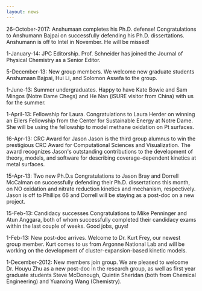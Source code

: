 ```yaml
---
layout: news
---
```

26-October-2017: Anshumaan completes his Ph.D. defense!
Congratulations to Anshumann Bajpai on successfully defending his Ph.D. dissertations. Anshumann is off to Intel in November. He will be missed!

1-January-14: JPC Editorship.
Prof. Schneider has joined the Journal of Physical Chemistry as a Senior Editor.

5-December-13: New group members.
We welcome new graduate students Anshumaan Bajpai, Hui Li, and Solomon Assefa to the group.

1-June-13: Summer undergraduates.
Happy to have Kate Bowie and Sam Mingos (Notre Dame Chegs) and He Nan (iSURE visitor from China) with us for the summer.

1-April-13: Fellowship for Laura.
Congratulations to Laura Herder on winning an Eilers Fellowship from the Center for Sustainable Energy at Notre Dame. She will be using the fellowship to model methane oxidation on Pt surfaces.

16-Apr-13: CRC Award for Jason
Jason is the third group alumnus to win the prestigious CRC Award for Computational Sciences and Visualization. The award recognizes Jason's outstanding contributions to the development of theory, models, and software for describing coverage-dependent kinetics at metal surfaces.

15-Apr-13: Two new Ph.D.s
Congratulations to Jason Bray and Dorrell McCalman on successfully defending their Ph.D. dissertations this month, on NO oxidation and nitrate reduction kinetics and mechanism, respectively. Jason is off to Phillips 66 and Dorrell will be staying as a post-doc on a new project.

15-Feb-13: Candidacy successes
Congratulations to Mike Penninger and Atun Anggara, both of whom successfully completed their candidacy exams within the last couple of weeks. Good jobs, guys!

1-Feb-13: New post-doc arrives.
Welcome to Dr. Kurt Frey, our newest group member. Kurt comes to us from Argonne National Lab and will be working on the development of cluster-expansion-based kinetic models.

1-December-2012: New members join group.
We are pleased to welcome Dr. Houyu Zhu as a new post-doc in the research group, as well as first year graduate students Steve McDonough, Quintin Sheridan (both from Chemical Engineering) and Yuanxing Wang (Chemistry).
